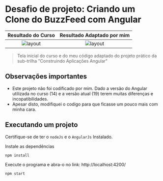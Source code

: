 # Desafio de projeto: Criando um Clone do BuzzFeed com Angular

| Resultado do Curso | Resultado Adaptado por mim |
| :-: | :-: |
| ![layout](https://github.com/user-attachments/assets/820f799d-9184-41d6-9380-9dd16382ca40) | ![layout](https://github.com/user-attachments/assets/820f799d-9184-41d6-9380-9dd16382ca40) |

> Tela inicial do curso e do meu código adaptado do projeto prático da sub-trilha "Construindo Aplicações Angular"

## Observações importantes

- Este projeto não foi codificado por mim. Dado a versão do Angular utilizada no curso (14) e a versão atual (19) terem muitas diferenças e incopatibilidades.
- Apesar disto, modifiquei o codigo para que ficasse um pouco mais com minha cara.

## Executando um projeto

Certifique-se de ter o `nodeJs` e o `AngularJs` Instalado.

Instale as dependências

```bash
npm install
```

Execute o programa e abra-o no link: http://localhost:4200/

```bash
npm start
```
